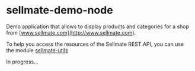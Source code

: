 sellmate-demo-node
==================

Demo application that allows to display products and categories for a shop from [www.sellmate.com](http://www.sellmate.com).

To help you access the resources of the Sellmate REST API, you can use the module [sellmate-utils](https://github.com/emmenko/sellmate-utils)


In progress...